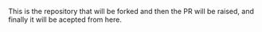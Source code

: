 This is the repository that will be forked and then the PR will be raised, and finally it will be acepted from here.

